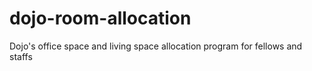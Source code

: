 # dojo-room-allocation
Dojo's office space and living space allocation program for fellows and staffs
